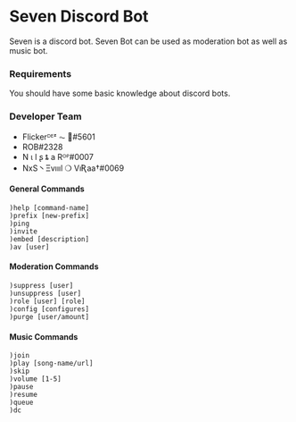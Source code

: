 # Seven Discord Bot
Seven is a discord bot. Seven Bot can be used as moderation bot as well as music bot.
### Requirements
You should have some basic knowledge about discord bots.
### Developer Team
- Flickerᴰᴱᶻ ⏦ 🍁#5601
- ROB#2328
- N ι l ʂ ȶ a Rᴼᴾ#0007
- NxS丶Ξvıııl ❍ VıƦaa†#0069
#### General Commands
`)help [command-name]`<br/>
`)prefix [new-prefix]`<br/>
`)ping`<br/>
`)invite`<br/>
`)embed [description]`<br/>
`)av [user]`<br/>
#### Moderation Commands
`)suppress [user]`<br/>
`)unsuppress [user]`<br/>
`)role [user] [role]`<br/>
`)config [configures]`<br/>
`)purge [user/amount]`<br/>
#### Music Commands
`)join`<br/>
`)play [song-name/url]`<br/>
`)skip`<br/>
`)volume [1-5]`<br/>
`)pause`<br/>
`)resume`<br/>
`)queue`<br/>
`)dc`<br/>
